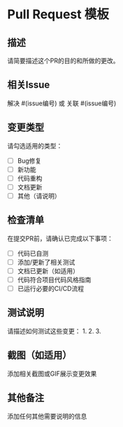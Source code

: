 # Pull Request 模板

## 描述
请简要描述这个PR的目的和所做的更改。

## 相关Issue
解决 #(issue编号) 或 关联 #(issue编号)

## 变更类型
请勾选适用的类型：
- [ ] Bug修复
- [ ] 新功能
- [ ] 代码重构
- [ ] 文档更新
- [ ] 其他（请说明）

## 检查清单
在提交PR前，请确认已完成以下事项：
- [ ] 代码已自测
- [ ] 添加/更新了相关测试
- [ ] 文档已更新（如适用）
- [ ] 代码符合项目代码风格指南
- [ ] 已运行必要的CI/CD流程

## 测试说明
请描述如何测试这些变更：
1. 
2. 
3. 

## 截图（如适用）
添加相关截图或GIF展示变更效果

## 其他备注
添加任何其他需要说明的信息